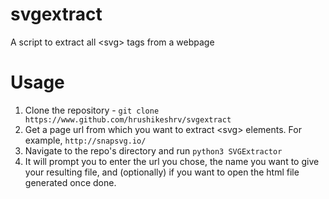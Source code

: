 # svgextract
A script to extract all &lt;svg> tags from a webpage

# Usage
1. Clone the repository -
  `git clone https://www.github.com/hrushikeshrv/svgextract`
2. Get a page url from which you want to extract &lt;svg> elements. For example, `http://snapsvg.io/`
3. Navigate to the repo's directory and run `python3 SVGExtractor`
4. It will prompt you to enter the url you chose, the name you want to give your resulting file, and (optionally) if you want to open the html file generated once done.
